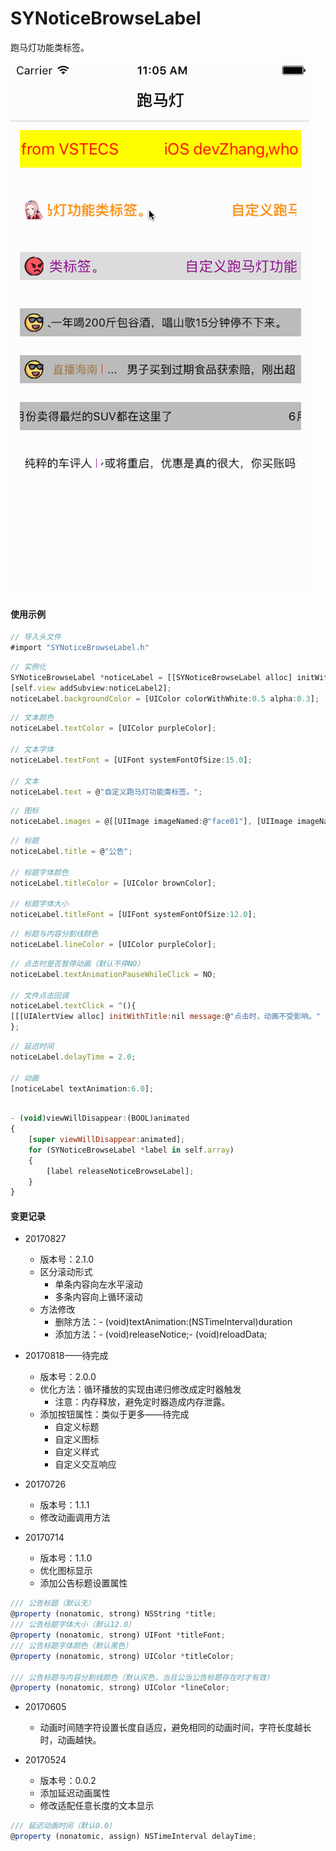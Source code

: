 # SYNoticeBrowseLabel
跑马灯功能类标签。

![SYNoticeBrowseLabel.gif](./SYNoticeBrowseLabel.gif)

#### 使用示例

~~~ javascript
// 导入头文件
#import "SYNoticeBrowseLabel.h"
~~~ 

~~~ javascript
// 实例化
SYNoticeBrowseLabel *noticeLabel = [[SYNoticeBrowseLabel alloc] initWithFrame:CGRectMake(10.0, 10.0, (self.view.frame.size.width - 10.0 * 2), 30.0)];
[self.view addSubview:noticeLabel2];
noticeLabel.backgroundColor = [UIColor colorWithWhite:0.5 alpha:0.3];
~~~ 

~~~ javascript
// 文本颜色
noticeLabel.textColor = [UIColor purpleColor];

// 文本字体
noticeLabel.textFont = [UIFont systemFontOfSize:15.0];

// 文本
noticeLabel.text = @"自定义跑马灯功能类标签。";
~~~ 

~~~ javascript
// 图标
noticeLabel.images = @[[UIImage imageNamed:@"face01"], [UIImage imageNamed:@"face02"], [UIImage imageNamed:@"face03"], [UIImage imageNamed:@"face04"], [UIImage imageNamed:@"face05"], [UIImage imageNamed:@"face06"]];
~~~ 

~~~ javascript
// 标题
noticeLabel.title = @"公告";

// 标题字体颜色
noticeLabel.titleColor = [UIColor brownColor];

// 标题字体大小
noticeLabel.titleFont = [UIFont systemFontOfSize:12.0];
~~~ 

~~~ javascript
// 标题与内容分割线颜色
noticeLabel.lineColor = [UIColor purpleColor];
~~~ 

~~~ javascript
// 点击时是否暂停动画（默认不停NO）
noticeLabel.textAnimationPauseWhileClick = NO;

// 文件点击回调
noticeLabel.textClick = ^(){
[[[UIAlertView alloc] initWithTitle:nil message:@"点击时，动画不受影响。" delegate:nil cancelButtonTitle:@"知道了" otherButtonTitles:nil, nil] show];
};
~~~ 

~~~ javascript
// 延迟时间
noticeLabel.delayTime = 2.0;

// 动画
[noticeLabel textAnimation:6.0];
~~~ 

~~~ javascript

- (void)viewWillDisappear:(BOOL)animated
{
    [super viewWillDisappear:animated];
    for (SYNoticeBrowseLabel *label in self.array)
    {
        [label releaseNoticeBrowseLabel];
    }
}

~~~ 



#### 变更记录
* 20170827
  * 版本号：2.1.0
  * 区分滚动形式
    * 单条内容向左水平滚动
    * 多条内容向上循环滚动
  * 方法修改
    * 删除方法：- (void)textAnimation:(NSTimeInterval)duration
    * 添加方法：- (void)releaseNotice;- (void)reloadData;

* 20170818——待完成
  * 版本号：2.0.0
  * 优化方法：循环播放的实现由递归修改成定时器触发
    * 注意：内存释放，避免定时器造成内存泄露。
  * 添加按钮属性：类似于更多——待完成
    * 自定义标题
    * 自定义图标
    * 自定义样式
    * 自定义交互响应
  
* 20170726 
  * 版本号：1.1.1
  * 修改动画调用方法

* 20170714 
  * 版本号：1.1.0
  * 优化图标显示
  * 添加公告标题设置属性

~~~ javascript
/// 公告标题（默认无）
@property (nonatomic, strong) NSString *title;
/// 公告标题字体大小（默认12.0）
@property (nonatomic, strong) UIFont *titleFont;
/// 公告标题字体颜色（默认黑色）
@property (nonatomic, strong) UIColor *titleColor;

/// 公告标题与内容分割线颜色（默认灰色，当且公当公告标题存在时才有效）
@property (nonatomic, strong) UIColor *lineColor;
~~~


* 20170605 
  * 动画时间随字符设置长度自适应，避免相同的动画时间，字符长度越长时，动画越快。

* 20170524 
  * 版本号：0.0.2
  * 添加延迟动画属性
  * 修改适配任意长度的文本显示

~~~ javascript
/// 延迟动画时间（默认0.0）
@property (nonatomic, assign) NSTimeInterval delayTime;
~~~

